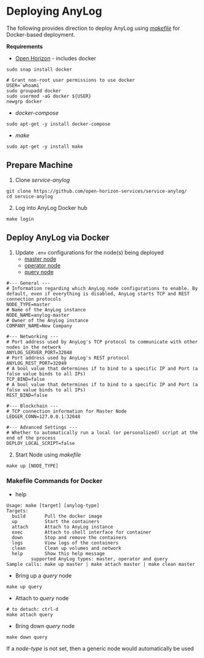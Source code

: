 # Deploying AnyLog 

The following provides direction to deploy AnyLog using [_makefile_](Makefile) for Docker-based deployment. 

**Requirements**
* [Open Horizon](OpenHorizon_install.md) - includes docker
```shell
sudo snap install docker
 
# Grant non-root user permissions to use docker
USER=`whoami` 
sudo groupadd docker 
sudo usermod -aG docker ${USER} 
newgrp docker
```

* _docker-compose_
```shell
sudo apt-get -y install docker-compose 
```

* _make_
```shell
sudo apt-get -y install make
```

## Prepare Machine
1. Clone _service-anylog_
```shell
git clone https://github.com/open-horizon-services/service-anylog/
cd service-anylog
```

2. Log into AnyLog Docker hub 
```shell
make login
```

## Deploy AnyLog via Docker 
1. Update `.env` configurations for the node(s) being deployed 
   * [master node](dokcer_makefile/anylog_master.env)
   * [operator node](dokcer_makefile/anylog_operator.env)
   * [query node](dokcer_makefile/anylog_query.env)

```dotenv
#--- General ---
# Information regarding which AnyLog node configurations to enable. By default, even if everything is disabled, AnyLog starts TCP and REST connection protocols
NODE_TYPE=master
# Name of the AnyLog instance
NODE_NAME=anylog-master
# Owner of the AnyLog instance
COMPANY_NAME=New Company

#--- Networking ---
# Port address used by AnyLog's TCP protocol to communicate with other nodes in the network
ANYLOG_SERVER_PORT=32048
# Port address used by AnyLog's REST protocol
ANYLOG_REST_PORT=32049
# A bool value that determines if to bind to a specific IP and Port (a false value binds to all IPs)
TCP_BIND=false
# A bool value that determines if to bind to a specific IP and Port (a false value binds to all IPs)
REST_BIND=false

#--- Blockchain ---
# TCP connection information for Master Node
LEDGER_CONN=127.0.0.1:32048

#--- Advanced Settings ---
# Whether to automatically run a local (or personalized) script at the end of the process
DEPLOY_LOCAL_SCRIPT=false
```

2. Start Node using _makefile_
```shell
make up [NODE_TYPE]
```

### Makefile Commands for Docker
* help
```shell
Usage: make [target] [anylog-type]
Targets:
  build       Pull the docker image
  up          Start the containers
  attach      Attach to AnyLog instance
  exec        Attach to shell interface for container
  down        Stop and remove the containers
  logs        View logs of the containers
  clean       Clean up volumes and network
  help        Show this help message
         supported AnyLog types: master, operator and query
Sample calls: make up master | make attach master | make clean master
```

* Bring up a _query_ node
```shell
make up query
```

* Attach to _query_ node
```shell
# to detach: ctrl-d
make attach query  
```

* Bring down _query_ node
```shell
make down query
```
If a _node-type_ is not set, then a generic node would automatically be used    

